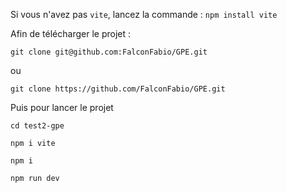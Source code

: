 Si vous n'avez pas `vite`, lancez la commande :
`npm install vite`

Afin de télécharger le projet :

```
git clone git@github.com:FalconFabio/GPE.git
```

ou

```
git clone https://github.com/FalconFabio/GPE.git
```

Puis pour lancer le projet

```
cd test2-gpe
```

```
npm i vite
```

```
npm i
```

```
npm run dev
```

